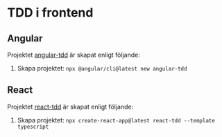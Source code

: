 TDD i frontend
==============

Angular
-------

Projektet [angular-tdd](./angular-tdd) är skapat enligt följande:
1. Skapa projektet: `npx @angular/cli@latest new angular-tdd`

React
-----
Projektet [react-tdd](./react-tdd) är skapat enligt följande:
1. Skapa projektet: `npx create-react-app@latest react-tdd --template typescript`

